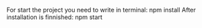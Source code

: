 For start the project you need to write in terminal: npm install
After installation is finnished: npm start

